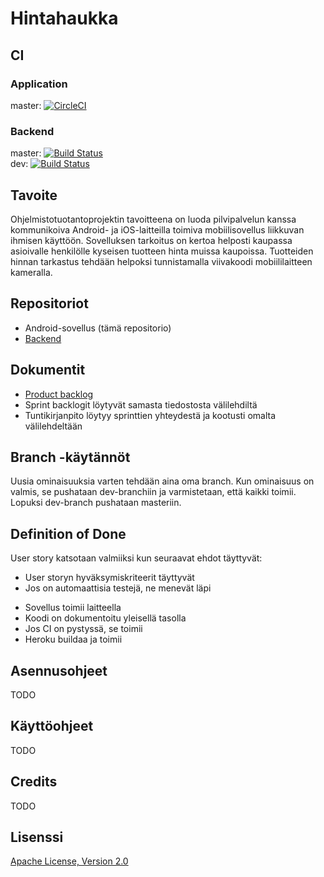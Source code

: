 # Hintahaukka

## CI

### Application

master: [![CircleCI](https://circleci.com/gh/Hintahaukka/application.svg?style=svg)](https://circleci.com/gh/Hintahaukka/application)

### Backend

master: [![Build Status](https://travis-ci.org/Hintahaukka/backend.svg?branch=master)](https://travis-ci.org/Hintahaukka/backend)  
dev: [![Build Status](https://travis-ci.org/Hintahaukka/backend.svg?branch=dev)](https://travis-ci.org/Hintahaukka/backend)

## Tavoite

Ohjelmistotuotantoprojektin tavoitteena on luoda pilvipalvelun kanssa kommunikoiva Android- ja iOS-laitteilla toimiva
mobiilisovellus liikkuvan ihmisen käyttöön. Sovelluksen tarkoitus on kertoa helposti kaupassa asioivalle henkilölle kyseisen
tuotteen hinta muissa kaupoissa. Tuotteiden hinnan tarkastus tehdään helpoksi tunnistamalla viivakoodi mobiililaitteen
kameralla.

## Repositoriot

* Android-sovellus (tämä repositorio)
* [Backend](https://github.com/Hintahaukka/backend/tree/master)

## Dokumentit

* [Product backlog](https://docs.google.com/spreadsheets/d/1Mazq4EFbfbMsLPeCpOckbu11LNR1Ki2RiNf460z-rpU/edit#gid=0)
* Sprint backlogit löytyvät samasta tiedostosta välilehdiltä
* Tuntikirjanpito löytyy sprinttien yhteydestä ja kootusti omalta välilehdeltään

## Branch -käytännöt

Uusia ominaisuuksia varten tehdään aina oma branch. Kun ominaisuus on valmis, se pushataan dev-branchiin ja varmistetaan, että kaikki toimii. Lopuksi dev-branch pushataan masteriin.

## Definition of Done

User story katsotaan valmiiksi kun seuraavat ehdot täyttyvät:

* User storyn hyväksymiskriteerit täyttyvät
* Jos on automaattisia testejä, ne menevät läpi
<!--
* The line coverage of tests is decent  
-->
* Sovellus toimii laitteella
* Koodi on dokumentoitu yleisellä tasolla
* Jos CI on pystyssä, se toimii
* Heroku buildaa ja toimii

## Asennusohjeet

TODO

## Käyttöohjeet

TODO

## Credits

TODO

## Lisenssi

[Apache License, Version 2.0](https://www.apache.org/licenses/LICENSE-2.0)
